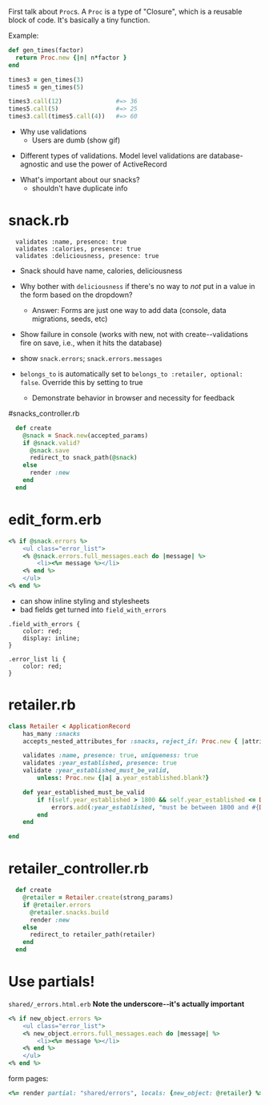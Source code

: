 First talk about `Proc`s.  A `Proc` is a type of "Closure", which is a reusable block of code.  It's basically a tiny function.

Example:

```rb
def gen_times(factor)
  return Proc.new {|n| n*factor }
end

times3 = gen_times(3)
times5 = gen_times(5)

times3.call(12)               #=> 36
times5.call(5)                #=> 25
times3.call(times5.call(4))   #=> 60
```

* Why use validations
    - Users are dumb (show gif)

- Different types of validations.  Model level validations are database-agnostic and use the power of ActiveRecord

* What's important about our snacks?
    - shouldn't have duplicate info

# snack.rb
```
  validates :name, presence: true
  validates :calories, presence: true
  validates :deliciousness, presence: true
```
  - Snack should have name, calories, deliciousness
  - Why bother with `deliciousness` if there's no way to _not_ put in a value in the form based on the dropdown?
      - Answer:  Forms are just one way to add data (console, data migrations, seeds, etc)
  - Show failure in console (works with new, not with create--validations fire on save, i.e., when it hits the database)
  - show `snack.errors`; `snack.errors.messages`
  - `belongs_to` is automatically set to `belongs_to :retailer, optional: false`.  Override this by setting to true

    - Demonstrate behavior in browser and necessity for feedback

#snacks_controller.rb
```rb
  def create
    @snack = Snack.new(accepted_params)
    if @snack.valid?
      @snack.save
      redirect_to snack_path(@snack)
    else
      render :new
    end
  end
```

# edit_form.erb

```rb
<% if @snack.errors %>
    <ul class="error_list">
    <% @snack.errors.full_messages.each do |message| %>
        <li><%= message %></li>
    <% end %>
    </ul>
<% end %>
```

  - can show inline styling and stylesheets
  - bad fields get turned into `field_with_errors`

```
.field_with_errors {
    color: red;
    display: inline;
}

.error_list li {
    color: red;
}
```


# retailer.rb

```rb
class Retailer < ApplicationRecord
    has_many :snacks
    accepts_nested_attributes_for :snacks, reject_if: Proc.new { |attributes| attributes[:name].blank? }

    validates :name, presence: true, uniqueness: true
    validates :year_established, presence: true
    validate :year_established_must_be_valid,
        unless: Proc.new {|a| a.year_established.blank?}

    def year_established_must_be_valid
        if !(self.year_established > 1800 && self.year_established <= Date.today.year)
            errors.add(:year_established, "must be between 1800 and #{Date.today.year}")
        end
    end

end
```

# retailer_controller.rb
```rb
  def create
    @retailer = Retailer.create(strong_params)
    if @retailer.errors
      @retailer.snacks.build
      render :new
    else
      redirect_to retailer_path(retailer)
    end
  end
```

# Use partials!

`shared/_errors.html.erb` **Note the underscore--it's actually important**

```rb
<% if new_object.errors %>
    <ul class="error_list">
    <% new_object.errors.full_messages.each do |message| %>
        <li><%= message %></li>
    <% end %>
    </ul>
<% end %>
```

form pages:
```rb
<%= render partial: "shared/errors", locals: {new_object: @retailer} %>
```

